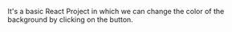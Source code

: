 It's a basic React Project in which we can change the color of the background by clicking on the button.
